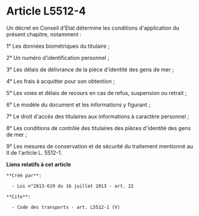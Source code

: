 # Article L5512-4

Un décret en Conseil d'Etat détermine les conditions d'application du présent chapitre, notamment : 

1° Les données biométriques du titulaire ; 

2° Un numéro d'identification personnel ; 

3° Les délais de délivrance de la pièce d'identité des gens de mer ; 

4° Les frais à acquitter pour son obtention ; 

5° Les voies et délais de recours en cas de refus, suspension ou retrait ; 

6° Le modèle du document et les informations y figurant ; 

7° Le droit d'accès des titulaires aux informations à caractère personnel ; 

8° Les conditions de contrôle des titulaires des pièces d'identité des gens de mer ; 

9° Les mesures de conservation et de sécurité du traitement mentionné au II de l'article L. 5512-1.

**Liens relatifs à cet article**

	**Créé par**:

	  - Loi n°2013-619 du 16 juillet 2013 - art. 22

	**Cite**:

	  - Code des transports - art. L5512-1 (V)

